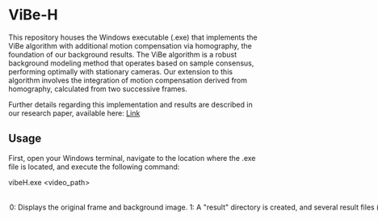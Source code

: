 # ViBe-H
This repository houses the Windows executable (.exe) that implements the ViBe algorithm with additional motion compensation via homography, the foundation of our background results. 
The ViBe algorithm is a robust background modeling method that operates based on sample consensus, performing optimally with stationary cameras. Our extension to this algorithm involves the integration of motion compensation derived from homography, calculated from two successive frames.

Further details regarding this implementation and results are described in our research paper, available here: <a href="">Link</a>




Usage
--------------------------------------------------------------------------------
First, open your Windows terminal, navigate to the location where the .exe file is located, and execute the following command:

vibeH.exe <video_path> <option>

<option>
0: Displays the original frame and background image. 
  
1: A "result" directory is created, and several result files (jpeg images) are saved. Display off.

Example:

```bash
vibeH.exe "woman.mp4" 0
```

```bash
vibeH.exe "continuousPan.mp4" 1
```

```bash
vibeH.exe "soapbox.mp4" 0
```

Environment
--------------------------------------------------------------------------------
Windows OS, OpenCV 3.4.2. This code does not require a training procedure and GPU.


Related Projects 
--------------------------------------------------------------------------------

* https://github.com/vcg-uvic/fastMCD
  - This is the base implementation for our research, and the source code is publicly available (C++, Python).

* <a href="https://github.com/CansenJIANG/SCBU">Scene Conditional Background Modeling for Moving Camera</a> 
  - This is the executable file for the results of a paper published in Pattern Recognition Letters in 2017, which supports the feature of foreground saving.


About the Test Videos
--------------------------------------------------------------------------------

The "woman.mp4" video was sourced from the FragTrack. If you use this video, please cite the following paper: Amit Adam, Ehud Rivlin, Ilan Shimshoni. "Robust Fragments-based Tracking using the Integral Histogram." Proc. CVPR 2006, pp. 798-805.

The "continuousPan.mp4" video is part of the PTZ series from the [ChangeDetection2014 dataset](http://jacarini.dinf.usherbrooke.ca/dataset2014). If you utilize this video, please cite the following paper: Y. Wang, P.-M. Jodoin, F. Porikli, J. Konrad, Y. Benezeth, and P. Ishwar. "CDnet 2014: An Expanded Change Detection Benchmark Dataset." Proc. IEEE Workshop on Change Detection (CDW-2014) at CVPR-2014, pp. 387-394, 2014.

The "soapbox.mp4" video is part of [DAVIS dataset](https://davischallenge.org/davis2016/code.html). If you utilize this video, please cite the following paper: F. Perazzi, J. Pont-Tuset, B. McWilliams, L. Van Gool, M. Gross, and A. Sorkine-Hornung, "A Benchmark Dataset and Evaluation Methodology for Video Object Segmentation", Computer Vision and Pattern Recognition (CVPR) 2016.



License and Citation
--------------------------------------------------------------------------------

Copyright (c) 2023 Kimin Yun.
All rights reserved.

This software is strictly for non-commercial use only due to institutional policies limiting the public disclosure of the source code. For commercial use or to acquire the source code or its usage rights, companies located in South Korea can process the technology transfer through the associated fees according to our institution policy. For more information about this process, please contact me at kimin.yun (at) gmail.com or kimin.yun (at) etri.re.kr.

Additionally, if this work contributes to your research and is used for academic purposes, please cite our paper as follows:


```BibTeX
@article{yun2023BMem,
  title={Background Memory Assisted Zero-Shot Video Object Segmentation for Unmanned Aerial and Ground Vehicles},
  author={Yun, Kimin and Hyungil, Bae, Kangmin and Moon, Jinyoung},
  journal={ETRI Journal},
  year={2023},
}

@inproceedings{yun2021unsupervised,
  title={Unsupervised moving object detection through background models for ptz camera},
  author={Yun, Kimin, Kim, Hyungil, Bae, Kangmin and Park, Jongyoul},
  booktitle={25th International Conference on Pattern Recognition (ICPR)},
  pages={3201--3208},
  year={2021},
  organization={IEEE}
}
```

